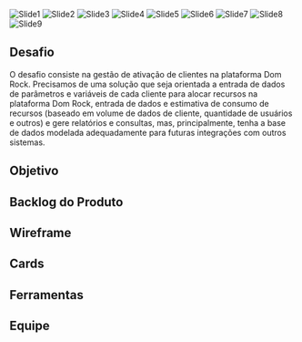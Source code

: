 ![Slide1](https://user-images.githubusercontent.com/20825226/163290046-fda5bba3-944a-46c4-8712-c803f2a95207.JPG)
![Slide2](https://user-images.githubusercontent.com/20825226/163290047-23886aa9-1501-4e09-b60c-21bc0fa0cfaa.JPG)
![Slide3](https://user-images.githubusercontent.com/20825226/163290048-9d6f5529-a31f-45a7-9541-235957e8f42b.JPG)
![Slide4](https://user-images.githubusercontent.com/20825226/163290050-4d53ba33-eaf8-4091-998f-3e9a98126fcd.JPG)
![Slide5](https://user-images.githubusercontent.com/20825226/163290052-5ae9544e-ca28-4450-b2d4-077484d5301d.JPG)
![Slide6](https://user-images.githubusercontent.com/20825226/163290054-d25c003f-9ada-4c11-b81d-70b09fd199ca.JPG)
![Slide7](https://user-images.githubusercontent.com/20825226/163290055-2ca84449-3653-47b3-a1e8-0ac560598197.JPG)
![Slide8](https://user-images.githubusercontent.com/20825226/163290059-61d08070-93d1-4a4e-9488-0398768d7885.JPG)
![Slide9](https://user-images.githubusercontent.com/20825226/163290061-03ecf567-0a36-4f05-90cc-5c510ee8a078.JPG)

## Desafio 

O desafio consiste na gestão de ativação de clientes na plataforma Dom Rock. Precisamos de uma
solução que seja orientada a entrada de dados de parâmetros e variáveis de cada cliente para alocar
recursos na plataforma Dom Rock, entrada de dados e estimativa de consumo de recursos (baseado
em volume de dados de cliente, quantidade de usuários e outros) e gere relatórios e consultas, mas,
principalmente, tenha a base de dados modelada adequadamente para futuras integrações com
outros sistemas.

## Objetivo

## Backlog do Produto

## Wireframe

## Cards

## Ferramentas

## Equipe




